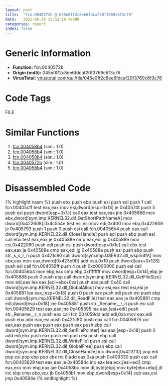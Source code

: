 ```yaml
---
layout: post
title:  "fcn.0040572b @ 045e0ff2c8ee6fdcaf20f3769c6f3c76"
date:   2021-08-30 15:52:19 +0300
categories: report
index: false
---
```


# Generic Information
- **Function:** fcn.0040572b
- **Origin (md5):** 045e0ff2c8ee6fdcaf20f3769c6f3c76
- **VirusTotal:** [virustotal.com/gui/file/045e0ff2c8ee6fdcaf20f3769c6f3c76][virustotal_ref]

# Code Tags
<span class="tag" id="FILE">FILE</span>


# Similar Functions

1. [fcn.004058b4][similar_1_ref] (sim.: 1.0)
2. [fcn.004058b4][similar_2_ref] (sim.: 1.0)
3. [fcn.004058b4][similar_3_ref] (sim.: 1.0)
4. [fcn.0040572b][similar_4_ref] (sim.: 1.0)
5. [fcn.004058b4][similar_5_ref] (sim.: 1.0)


# Disassembled Code

{% highlight nasm %}
push ebx
push ebp
push esi
push edi
push 1
call fcn.00405cff
test eax,eax
mov esi,dword[esp+0x18]
je 0x40574f
push 5
push esi
push dword[esp+0x1c]
call eax
test eax,eax
jne 0x405888
mov ebx,dword[sym.imp.KERNEL32.dll_GetShortPathNameA]
mov dword[0x422608],0x4c554e
test esi,esi
mov edi,0x400
mov ebp,0x422608
je 0x405793
push 1
push 0
push esi
call fcn.004056b4
push eax
call dword[sym.imp.KERNEL32.dll_CloseHandle]
push edi
push ebp
push esi
call ebx
test eax,eax
je 0x40588e
cmp eax,edi
jg 0x40588e
mov esi,0x422080
push edi
push esi
push dword[esp+0x1c]
call ebx
test eax,eax
je 0x40588e
cmp eax,edi
jg 0x40588e
push esi
push ebp
push str._s_s_r_n
push 0x421c80
call dword[sym.imp.USER32.dll_wsprintfA]
mov ebx,eax
mov eax,dword[0x423e90]
add esp,0x10
push dword[eax+0x128]
push esi
call fcn.004059ff
push 4
push 0xc0000000
push esi
call fcn.004056b4
mov ebp,eax
cmp ebp,0xffffffff
mov dword[esp+0x14],ebp
je 0x405888
push 0
push ebp
call dword[sym.imp.KERNEL32.dll_GetFileSize]
mov edi,eax
lea eax,[edi+ebx+0xa]
push eax
push 0x40
call dword[sym.imp.KERNEL32.dll_GlobalAlloc]
mov esi,eax
test esi,esi
je 0x405881
lea eax,[esp+0x18]
push 0
push eax
push edi
push esi
push ebp
call dword[sym.imp.KERNEL32.dll_ReadFile]
test eax,eax
je 0x405881
cmp edi,dword[esp+0x18]
jne 0x405881
push str._Rename__r_n
push esi
call fcn.00405629
test eax,eax
jne 0x405895
lea eax,[esi+edi]
push str._Rename__r_n
push eax
call fcn.004059dd
add edi,0xa
mov eax,edi
push ebx
add eax,esi
push 0x421c80
push eax
call fcn.00405675
xor eax,eax
push eax
push eax
push eax
push ebp
call dword[sym.imp.KERNEL32.dll_SetFilePointer]
lea eax,[esp+0x18]
push 0
add edi,ebx
push eax
push edi
push esi
push ebp
call dword[sym.imp.KERNEL32.dll_WriteFile]
push esi
call dword[sym.imp.KERNEL32.dll_GlobalFree]
push ebp
call dword[sym.imp.KERNEL32.dll_CloseHandle]
inc dword[0x423f10]
pop edi
pop esi
pop ebp
pop ebx
ret 8
add eax,0xa
push 0x409330
push eax
call fcn.00405629
test eax,eax
je 0x40584c
inc eax
lea ecx,[esi+edi]
cmp eax,ecx
mov ebp,eax
jae 0x4058bc
mov dl,byte[ebp]
mov byte[ebx+ebp],dl
inc ebp
cmp ebp,ecx
jb 0x4058b1
mov ebp,dword[esp+0x14]
sub eax,esi
jmp 0x40584e
{% endhighlight %}


[similar_1_ref]: /report/fcn.004058b4@cce7ba37a5ac487b09e8c8d292223615
[similar_2_ref]: /report/fcn.004058b4@983fe9598b69120a048e4bbfe8d8764c
[similar_3_ref]: /report/fcn.004058b4@50dd9b171f3df06f8ac5a3a1a47f5721
[similar_4_ref]: /report/fcn.0040572b@595b48effa204acca09e846b8e091f46
[similar_5_ref]: /report/fcn.004058b4@06689e718004fe3ee3bfc132b456240e
[virustotal_ref]: https://www.virustotal.com/gui/file/045e0ff2c8ee6fdcaf20f3769c6f3c76